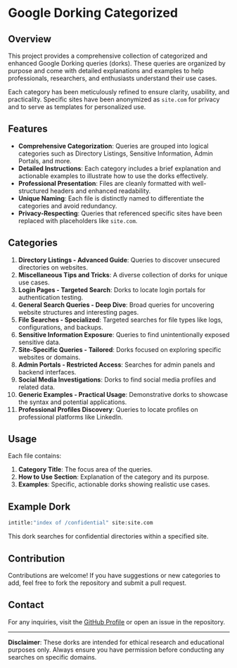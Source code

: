 # Google Dorking Categorized

## Overview
This project provides a comprehensive collection of categorized and enhanced Google Dorking queries (dorks). These queries are organized by purpose and come with detailed explanations and examples to help professionals, researchers, and enthusiasts understand their use cases. 

Each category has been meticulously refined to ensure clarity, usability, and practicality. Specific sites have been anonymized as `site.com` for privacy and to serve as templates for personalized use.

## Features
- **Comprehensive Categorization**: Queries are grouped into logical categories such as Directory Listings, Sensitive Information, Admin Portals, and more.
- **Detailed Instructions**: Each category includes a brief explanation and actionable examples to illustrate how to use the dorks effectively.
- **Professional Presentation**: Files are cleanly formatted with well-structured headers and enhanced readability.
- **Unique Naming**: Each file is distinctly named to differentiate the categories and avoid redundancy.
- **Privacy-Respecting**: Queries that referenced specific sites have been replaced with placeholders like `site.com`.

## Categories
1. **Directory Listings - Advanced Guide**: Queries to discover unsecured directories on websites.
2. **Miscellaneous Tips and Tricks**: A diverse collection of dorks for unique use cases.
3. **Login Pages - Targeted Search**: Dorks to locate login portals for authentication testing.
4. **General Search Queries - Deep Dive**: Broad queries for uncovering website structures and interesting pages.
5. **File Searches - Specialized**: Targeted searches for file types like logs, configurations, and backups.
6. **Sensitive Information Exposure**: Queries to find unintentionally exposed sensitive data.
7. **Site-Specific Queries - Tailored**: Dorks focused on exploring specific websites or domains.
8. **Admin Portals - Restricted Access**: Searches for admin panels and backend interfaces.
9. **Social Media Investigations**: Dorks to find social media profiles and related data.
10. **Generic Examples - Practical Usage**: Demonstrative dorks to showcase the syntax and potential applications.
11. **Professional Profiles Discovery**: Queries to locate profiles on professional platforms like LinkedIn.

## Usage
Each file contains:
1. **Category Title**: The focus area of the queries.
2. **How to Use Section**: Explanation of the category and its purpose.
3. **Examples**: Specific, actionable dorks showing realistic use cases.

## Example Dork
```bash
intitle:"index of /confidential" site:site.com
```
This dork searches for confidential directories within a specified site.

## Contribution
Contributions are welcome! If you have suggestions or new categories to add, feel free to fork the repository and submit a pull request.

## Contact
For any inquiries, visit the [GitHub Profile](https://github.com/zebbern) or open an issue in the repository.

---

**Disclaimer**: These dorks are intended for ethical research and educational purposes only. Always ensure you have permission before conducting any searches on specific domains.


